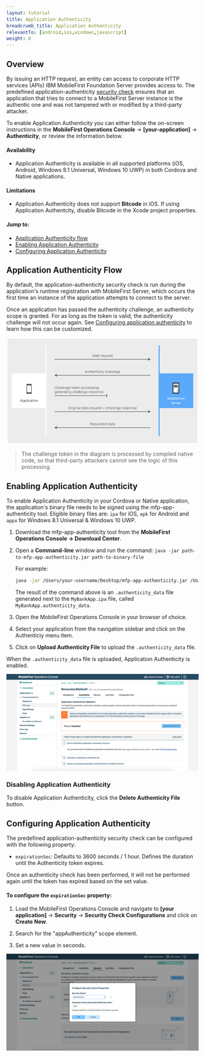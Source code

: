 ```yaml
---
layout: tutorial
title: Application Authenticity 
breadcrumb_title: Application Authenticity
relevantTo: [android,ios,windows,javascript]
weight: 8
---
```

## Overview
By issuing an HTTP request, an entity can access to corporate HTTP services (APIs) IBM MobileFirst Foundation Server provides access to. The predefined application-authenticity [security check](../authorization-concepts/) ensures that an application that tries to connect to a MobileFirst Server instance is the authentic one and was not tampered with or modified by a third-party attacker.

To enable Application Authenticity you can either follow the on-screen instructions in the **MobileFirst Operations Console** → **[your-application]** → **Authenticity**, or review the information below.

#### Availability
* Application Authenticity is available in all supported platforms (iOS, Android, Windows 8.1 Universal, Windows 10 UWP) in both Cordova and Native applications.

#### Limitations
* Application Authenticity does not support **Bitcode** in iOS. If using Application Authentcity, disable Bitcode in the Xcode project properties.

#### Jump to:

- [Application Authenticity flow](#application-authenticity-flow)
- [Enabling Application Authenticity](#enabling-application-authenticity)
- [Configuring Application Authenticity](#configuring-application-authenticity)

## Application Authenticity Flow
By default, the application-authenticity security check is run during the application's runtime registration with MobileFirst Server, which occurs the first time an instance of the application attempts to connect to the server.

Once an application has passed the authenticity challenge, an authenticity scope is granted. For as long as the token is valid, the authenticity challenge will not occur again. See [Configuring application authenticity](#configuring-application-authenticity) to learn how this can be customized.

![Authenticity flow](check_flow.jpg)

> The challenge token in the diagram is processed by compiled native code, so that third-party attackers cannot see the logic of this processing.

## Enabling Application Authenticity
To enable Application Authenticity in your Cordova or Native application, the application's binary file needs to be signed using the mfp-app-authenticity tool. Eligible binary files are: `ipa` for iOS, `apk` for Android and `appx` for Windows 8.1 Universal &amp; Windows 10 UWP.

1. Download the mfp-app-authenticity tool from the **MobileFirst Operations Console → Download Center**.
2. Open a **Command-line** window and run the command: `java -jar path-to-mfp-app-authenticity.jar path-to-binary-file`

    For example:

    ```bash
    java -jar /Users/your-username/Desktop/mfp-app-authenticity.jar /Users/your-username/Desktop/MyBankApp.ipa
    ```

    The result of the command above is an `.authenticity_data` file generated next to the `MyBankApp.ipa` file, called `MyBankApp.authenticity_data`.
 
3. Open the MobileFirst Operations Console in your browser of choice.
4. Select your application from the navigation sidebar and click on the Authenticiy menu item.
5. Click on **Upload Authenticity File** to upload the `.authenticity_data` file.

When the `.authenticity_data` file is uploaded, Application Authenticity is enabled.

![Enable Application Authenticity](enable_application_authenticity.png)

### Disabling Application Authenticity
To disable Application Authenticity, click the **Delete Authenticity File** button.

## Configuring Application Authenticity
The predefined application-authenticity security check can be configured with the following property:

- `expirationSec`: Defaults to 3600 seconds / 1 hour. Defines the duration until the Authenticity token expires.

Once an authenticity check has been performed, it will not be performed again until the token has expired based on the set value.

#### To configure the `expirationSec` property:

1. Load the MobileFirst Operations Console and navigate to **[your application]** → **Security** → **Security Check Configurations** and click on **Create New**.

2. Search for the "appAuthenticity" scope element.

3. Set a new value in seconds.

![Configuring the expirationSec property in the console](configuring_expirationSec.png)

